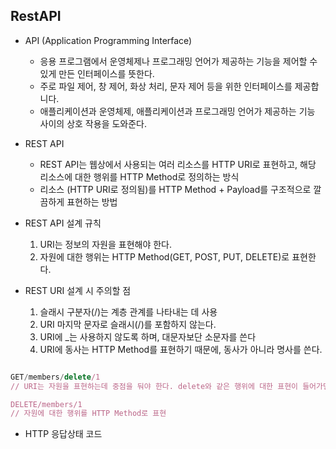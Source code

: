 ## RestAPI

- API (Application Programming Interface)

  - 응용 프로그램에서 운영체제나 프로그래밍 언어가 제공하는 기능을 제어할 수 있게 만든 인터페이스를 뜻한다.
  - 주로 파일 제어, 창 제어, 화상 처리, 문자 제어 등을 위한 인터페이스를 제공합니다.
  - 애플리케이션과 운영체제, 애플리케이션과 프로그래밍 언어가 제공하는 기능 사이의 상호 작용을 도와준다.

- REST API

  - REST API는 웹상에서 사용되는 여러 리소스를 HTTP URI로 표현하고, 해당 리소스에 대한 행위를 HTTP Method로 정의하는 방식
  - 리소스 (HTTP URI로 정의됨)를 HTTP Method + Payload를 구조적으로 깔끔하게 표현하는 방법

- REST API 설계 규칙

  1. URI는 정보의 자원을 표현해야 한다.
  2. 자원에 대한 행위는 HTTP Method(GET, POST, PUT, DELETE)로 표현한다.

- REST URI 설계 시 주의할 점
  1. 슬래시 구분자(/)는 계층 관계를 나타내는 데 사용
  2. URI 마지막 문자로 슬래시(/)를 포함하지 않는다.
  3. URI에 \_는 사용하지 않도록 하며, 대문자보단 소문자를 쓴다
  4. URI에 동사는 HTTP Method를 표현하기 때문에, 동사가 아니라 명사를 쓴다.

```Javascript

GET/members/delete/1
// URI는 자원을 표현하는데 중점을 둬야 한다. delete와 같은 행위에 대한 표현이 들어가면 안됨

DELETE/members/1
// 자원에 대한 행위를 HTTP Method로 표현

```

- HTTP 응답상태 코드
